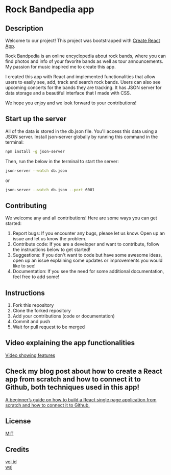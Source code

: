 # Rock Bandpedia app

## Description
Welcome to our project! This project was bootstrapped with [Create React App](https://github.com/facebook/create-react-app).

Rock Bandpedia is an online encyclopedia about rock bands, where you can find photos and info of your favorite bands as well as tour announcements. My passion for music inspired me to create this app. 

I created this app with React and implemented functionalities that allow users to easily see, add, track and search rock bands. Users can also see upcoming concerts for the bands they are tracking. It has JSON server for data storage and a beautiful interface that I made with CSS.

We hope you enjoy and we look forward to your contributions!

## Start up the server
All of the data is stored in the db.json file. You'll access this data using a JSON server. Install json-server globally by running this command in the terminal:

```bash
npm install -g json-server
```
Then, run the below in the terminal to start the server:

```bash
json-server --watch db.json 
```
or
```bash
json-server --watch db.json --port 6001
```

## Contributing
We welcome any and all contributions! Here are some ways you can get started:
1. Report bugs: If you encounter any bugs, please let us know. Open up an issue and let us know the problem.
2. Contribute code: If you are a developer and want to contribute, follow the instructions below to get started!
3. Suggestions: If you don't want to code but have some awesome ideas, open up an issue explaining some updates or improvements you would like to see!
4. Documentation: If you see the need for some additional documentation, feel free to add some!

## Instructions
1. Fork this repository
2. Clone the forked repository
3. Add your contributions (code or documentation)
4. Commit and push
5. Wait for pull request to be merged

## Video explaining the app functionalities

[Video showing features](https://youtu.be/k_j5auAiY3M)

## Check my blog post about how to create a React app from scratch and how to connect it to Github, both techniques used in this app! 

[A beginner’s guide on how to build a React single page application from scratch and how to connect it to Github.](https://medium.com/@anna-cole/a-beginners-guide-on-how-to-build-a-react-single-page-application-from-scratch-b925f9697573)

## License

[MIT](https://choosealicense.com/licenses/mit/)

## Credits
[voi.id](https://voi.id/en/lifestyle/121647) <br>
[wsj](https://www.wsj.com/articles/rap-is-huge-but-on-the-concert-circuit-rock-is-king-1538575751)